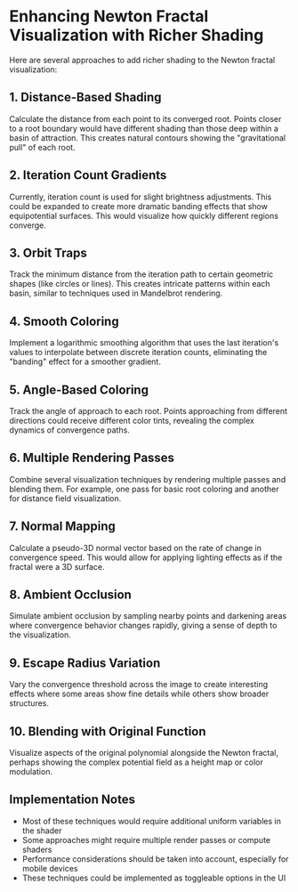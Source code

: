 # Enhancing Newton Fractal Visualization with Richer Shading

Here are several approaches to add richer shading to the Newton fractal visualization:

## 1. Distance-Based Shading
Calculate the distance from each point to its converged root. Points closer to a root boundary would have different shading than those deep within a basin of attraction. This creates natural contours showing the "gravitational pull" of each root.

## 2. Iteration Count Gradients
Currently, iteration count is used for slight brightness adjustments. This could be expanded to create more dramatic banding effects that show equipotential surfaces. This would visualize how quickly different regions converge.

## 3. Orbit Traps
Track the minimum distance from the iteration path to certain geometric shapes (like circles or lines). This creates intricate patterns within each basin, similar to techniques used in Mandelbrot rendering.

## 4. Smooth Coloring
Implement a logarithmic smoothing algorithm that uses the last iteration's values to interpolate between discrete iteration counts, eliminating the "banding" effect for a smoother gradient.

## 5. Angle-Based Coloring
Track the angle of approach to each root. Points approaching from different directions could receive different color tints, revealing the complex dynamics of convergence paths.

## 6. Multiple Rendering Passes
Combine several visualization techniques by rendering multiple passes and blending them. For example, one pass for basic root coloring and another for distance field visualization.

## 7. Normal Mapping
Calculate a pseudo-3D normal vector based on the rate of change in convergence speed. This would allow for applying lighting effects as if the fractal were a 3D surface.

## 8. Ambient Occlusion
Simulate ambient occlusion by sampling nearby points and darkening areas where convergence behavior changes rapidly, giving a sense of depth to the visualization.

## 9. Escape Radius Variation
Vary the convergence threshold across the image to create interesting effects where some areas show fine details while others show broader structures.

## 10. Blending with Original Function
Visualize aspects of the original polynomial alongside the Newton fractal, perhaps showing the complex potential field as a height map or color modulation.

## Implementation Notes
- Most of these techniques would require additional uniform variables in the shader
- Some approaches might require multiple render passes or compute shaders
- Performance considerations should be taken into account, especially for mobile devices
- These techniques could be implemented as toggleable options in the UI 